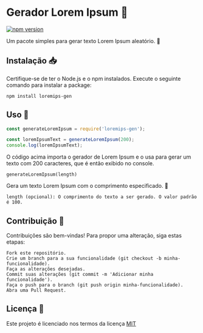 # Gerador Lorem Ipsum :memo:

[![npm version](https://img.shields.io/npm/v/loremips-gen.svg)](https://www.npmjs.com/package/loremips-gen)

Um pacote simples para gerar texto Lorem Ipsum aleatório. :pencil:

## Instalação :inbox_tray:

Certifique-se de ter o Node.js e o npm instalados. Execute o seguinte comando para instalar a package:

```shell
npm install loremips-gen
```
## Uso :rocket:
```js
const generateLoremIpsum = require('loremips-gen');

const loremIpsumText = generateLoremIpsum(200);
console.log(loremIpsumText);
```
O código acima importa o gerador de Lorem Ipsum e o usa para gerar um texto com 200 caracteres, que é então exibido no console.

    generateLoremIpsum(length)

Gera um texto Lorem Ipsum com o comprimento especificado. :page_with_curl:

    length (opcional): O comprimento do texto a ser gerado. O valor padrão é 100.

## Contribuição :raised_hands:

Contribuições são bem-vindas! Para propor uma alteração, siga estas etapas:

    Fork este repositório.
    Crie um branch para a sua funcionalidade (git checkout -b minha-funcionalidade).
    Faça as alterações desejadas.
    Commit suas alterações (git commit -m 'Adicionar minha funcionalidade').
    Faça o push para o branch (git push origin minha-funcionalidade).
    Abra uma Pull Request.

## Licença :scroll:

Este projeto é licenciado nos termos da licença [MIT](https://github.com/FabricioFacco/LoremIps-Gen/LICENSE)
